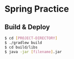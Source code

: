 # Spring Practice

## Build & Deploy

```bash
$ cd [PROJECT-DIRECTORY]
$ ./gradlew build
$ cd build/libs
$ java -jar [filename].jar
```
